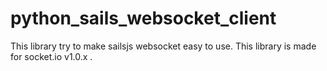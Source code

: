 # python_sails_websocket_client
This library try to make sailsjs websocket easy to use. This library is made for socket.io v1.0.x .
